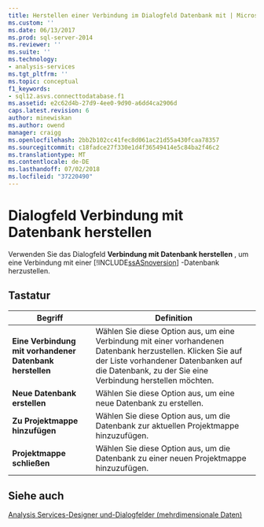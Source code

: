 ```yaml
---
title: Herstellen einer Verbindung im Dialogfeld Datenbank mit | Microsoft-Dokumentation
ms.custom: ''
ms.date: 06/13/2017
ms.prod: sql-server-2014
ms.reviewer: ''
ms.suite: ''
ms.technology:
- analysis-services
ms.tgt_pltfrm: ''
ms.topic: conceptual
f1_keywords:
- sql12.asvs.connecttodatabase.f1
ms.assetid: e2c62d4b-27d9-4ee0-9d90-a6dd4ca2906d
caps.latest.revision: 6
author: minewiskan
ms.author: owend
manager: craigg
ms.openlocfilehash: 2bb2b102cc41fec8d061ac21d55a430fcaa78357
ms.sourcegitcommit: c18fadce27f330e1d4f36549414e5c84ba2f46c2
ms.translationtype: MT
ms.contentlocale: de-DE
ms.lasthandoff: 07/02/2018
ms.locfileid: "37220490"
---
```

# <a name="connect-to-database-dialog-box"></a>Dialogfeld Verbindung mit Datenbank herstellen
  Verwenden Sie das Dialogfeld **Verbindung mit Datenbank herstellen** , um eine Verbindung mit einer [!INCLUDE[ssASnoversion](../includes/ssasnoversion-md.md)] -Datenbank herzustellen.  
  
## <a name="options"></a>Tastatur  
  
|Begriff|Definition|  
|----------|----------------|  
|**Eine Verbindung mit vorhandener Datenbank herstellen**|Wählen Sie diese Option aus, um eine Verbindung mit einer vorhandenen Datenbank herzustellen. Klicken Sie auf der Liste vorhandener Datenbanken auf die Datenbank, zu der Sie eine Verbindung herstellen möchten.|  
|**Neue Datenbank erstellen**|Wählen Sie diese Option aus, um eine neue Datenbank zu erstellen.|  
|**Zu Projektmappe hinzufügen**|Wählen Sie diese Option aus, um die Datenbank zur aktuellen Projektmappe hinzuzufügen.|  
|**Projektmappe schließen**|Wählen Sie diese Option aus, um die Datenbank zu einer neuen Projektmappe hinzuzufügen.|  
  
## <a name="see-also"></a>Siehe auch  
 [Analysis Services-Designer und-Dialogfelder &#40;mehrdimensionale Daten&#41;](analysis-services-designers-and-dialog-boxes-multidimensional-data.md)  
  
  
